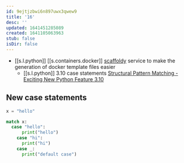 ```yaml
---
id: 9ejtjzbwi6n897uwx3qwew9
title: '16'
desc: ''
updated: 1641451285089
created: 1641105063963
stub: false
isDir: false
---
```


-  [[s.l.python]] [[s.containers.docker]] [scaffoldy][1] service to make the generation of docker template files easier
   -  [[s.l.python]] 3.10 case statements [Structural Pattern Matching - Exciting New Python Feature 3.10][2]
   
## New case statements

```python
x = "hello"

match x:
  case "hello":
      print("hello")
    case "hi":
      print("hi")
    case _:
      print("default case")
```

[1]: https://scaffoldy.io/
[2]: https://youtu.be/PeJNU339WHc
